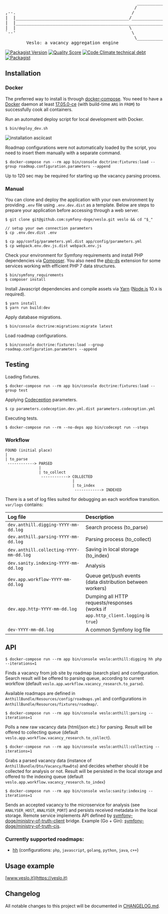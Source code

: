 <pre>
                                                  ________________________  
                                                 /                        \ 
,--.                                            /                          |
|  |___________________________________________/_____________________      |
|  |_________________________________________________________________)     |
|  |                                           \                           |
`--'                                            \                          |
                                                 \________________________/ 
        Veslo: a vacancy aggregation engine
</pre>

[![Packagist Version](https://img.shields.io/packagist/v/symfony-doge/veslo.svg)](https://packagist.org/packages/symfony-doge/veslo)
[![Quality Score](https://img.shields.io/scrutinizer/g/symfony-doge/veslo.svg)](https://scrutinizer-ci.com/g/symfony-doge/veslo)
[![Code Climate technical debt](https://img.shields.io/codeclimate/tech-debt/symfony-doge/veslo.svg)](https://codeclimate.com/github/symfony-doge/veslo)
[![Packagist](https://img.shields.io/packagist/l/symfony-doge/veslo.svg?color=blue)](https://github.com/symfony-doge/veslo/blob/master/LICENSE)

## Installation

### Docker

The preferred way to install is through [docker-compose](https://docs.docker.com/compose).
You need to have a [Docker](https://docs.docker.com/install) daemon at least [17.05.0-ce](https://docs.docker.com/engine/release-notes/#17050-ce)
(with build-time `ARG` in `FROM`) to successfully cook all containers.

Run an automated deploy script for local development with Docker.

```
$ bin/deploy_dev.sh
```

![installation asciicast](https://github.com/symfony-doge/veslo/blob/master/.github/images/installation.gif)

Roadmap configurations were not automatically loaded by the script,
you need to insert them manually with a separate command.

```
$ docker-compose run --rm app bin/console doctrine:fixtures:load --group roadmap.configuration.parameters --append
```

Up to 120 sec may be required for starting up the vacancy parsing process.

### Manual

You can clone and deploy the application with your own environment
by providing `.env` file using `.env.dev.dist` as a template.
Below are steps to prepare your application before accessing through a web server.

```
$ git clone git@github.com:symfony-doge/veslo.git veslo && cd "$_"

// setup your own connection parameters
$ cp .env.dev.dist .env

$ cp app/config/parameters.yml.dist app/config/parameters.yml
$ cp webpack.env.dev.js.dist webpack.env.js
```

Check your environment for Symfony requirements
and install PHP dependencies via [Composer](https://getcomposer.org/download).
You also need the [php-ds](https://github.com/php-ds/ext-ds) extension
for some services working with efficient PHP 7 data structures.

```
$ bin/symfony_requirements
$ composer install
```

Install Javascript dependencies and compile assets via [Yarn](https://yarnpkg.com/lang/en/docs/install)
([Node.js](https://nodejs.org/en/download) 10.x is required).

```
$ yarn install
$ yarn run build:dev
```

Apply database migrations.

```
$ bin/console doctrine:migrations:migrate latest
```

Load roadmap configurations.

```
$ bin/console doctrine:fixtures:load --group roadmap.configuration.parameters --append
```

## Testing

Loading fixtures.

```
$ docker-compose run --rm app bin/console doctrine:fixtures:load --group test
```

Applying [Codeception](https://codeception.com/docs/reference/Commands) parameters.

```
$ cp parameters.codeception.dev.yml.dist parameters.codeception.yml
```

Executing tests.

```
$ docker-compose run --rm --no-deps app bin/codecept run --steps
```

### Workflow

```
FOUND (initial place)
|
| to_parse
 ------------> PARSED
               |
               | to_collect
                ------------> COLLECTED
                              |
                              | to_index
                               ------------> INDEXED
```

There is a set of log files suited for debugging an each workflow transition.
`var/logs` contains:

| Log file | Description |
| :--- | :--- |
| `dev.anthill.digging-YYYY-mm-dd.log` | Search process (to_parse) |
| `dev.anthill.parsing-YYYY-mm-dd.log` | Parsing process (to_collect) |
| `dev.anthill.collecting-YYYY-mm-dd.log` | Saving in local storage (to_index) |  
| `dev.sanity.indexing-YYYY-mm-dd.log` | Analysis |
| `dev.app.workflow-YYYY-mm-dd.log` | Queue get/push events<br /> (data distribution between workers) |  
| `dev.app.http-YYYY-mm-dd.log` | Dumping all HTTP requests/responses<br /> (works if `app.http_client.logging` is `true`) |
| `dev-YYYY-mm-dd.log` | A common Symfony log file |

## API

```
$ docker-compose run --rm app bin/console veslo:anthill:digging hh php --iterations=1
```

Finds a vacancy from job site by roadmap (search plan) and configuration.
Search result will be offered to parsing queue,
according to current workflow (default `veslo.app.workflow.vacancy_research.to_parse`).

Available roadmaps are defined in `AnthillBundle/Resources/config/roadmaps.yml`
and configurations in `AnthillBundle/Resources/fixtures/roadmap/`.

```
$ docker-compose run --rm app bin/console veslo:anthill:parsing --iterations=1
```

Polls a new raw vacancy data (html/json etc.) for parsing.
Result will be offered to collecting queue
(default `veslo.app.workflow.vacancy_research.to_collect`).

```
$ docker-compose run --rm app bin/console veslo:anthill:collecting --iterations=1
```

Grabs a parsed vacancy data (instance of `AnthillBundle/Dto/Vacancy/RawDto`) 
and decides whether should it be collected for analysis or not.
Result will be persisted in the local storage and offered to the indexing queue
(default `veslo.app.workflow.vacancy_research.to_index`)

```
$ docker-compose run --rm app bin/console veslo:sanity:indexing --iterations=1
```

Sends an accepted vacancy to the microservice for analysis (see `ANALYSER_HOST`, `ANALYSER_PORT`)
and persists received metadata in the local storage. Remote service implements
API defined by [symfony-doge/ministry-of-truth-client](https://github.com/symfony-doge/ministry-of-truth-client) bridge.
Example (Go + Gin): [symfony-doge/ministry-of-truth-cis](https://github.com/symfony-doge/ministry-of-truth-cis).

### Currently supported roadmaps:

* [hh](https://hh.ru) (configurations: `php`, `javascript`, `golang`, `python`, `java`, `c++`)

## Usage example

[www.veslo.it](https://veslo.it)

## Changelog
All notable changes to this project will be documented in [CHANGELOG.md](CHANGELOG.md).